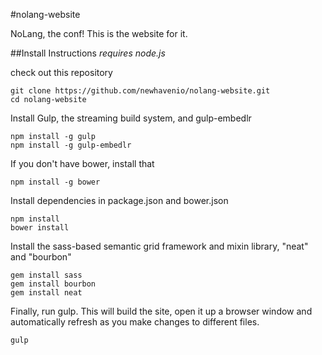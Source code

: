 #nolang-website


NoLang, the conf! This is the website for it.

##Install Instructions
*requires node.js*

check out this repository

    git clone https://github.com/newhavenio/nolang-website.git
    cd nolang-website

Install Gulp, the streaming build system, and gulp-embedlr

    npm install -g gulp
    npm install -g gulp-embedlr

If you don't have bower, install that

    npm install -g bower

Install dependencies in package.json and bower.json

    npm install
    bower install

Install the sass-based semantic grid framework and mixin library,
"neat" and "bourbon"

    gem install sass
    gem install bourbon
    gem install neat

Finally, run gulp. This will build the site, open it up a browser window and
automatically refresh as you make changes to different files.

    gulp
